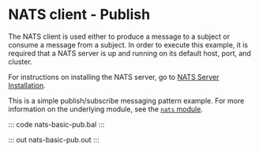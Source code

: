 # NATS client - Publish

The NATS client is used either to produce a message to a subject or consume a message from a subject. In order to execute this example, it is required that a NATS server is up and running on its default host, port, and cluster.

For instructions on installing the NATS server, go to [NATS Server Installation](https://docs.nats.io/nats-server/installation).

This is a simple publish/subscribe messaging pattern example. For more information on the underlying module, see the [`nats` module](https://lib.ballerina.io/ballerinax/nats/latest).

::: code nats-basic-pub.bal :::

::: out nats-basic-pub.out :::
